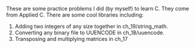 These are some practice problems I did (by myself) to learn C. They come from Applied C. There are some cool libraries including:
1. Adding two integers of any size together in ch_19/string_math. 
2. Converting any binary file to UUENCODE in ch_18/uuencode.
3. Transposing and multiplying matrices in ch_17
